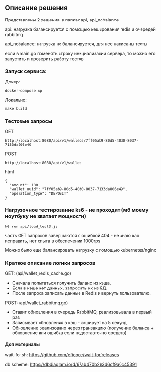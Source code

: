 ## Описание решения

Представлены 2 решения: в папках api, api_nobalance

api: нагрузка балансируется с помощью кеширования redis и очередей rabbitmq

api_nobalance: нагрузка не балансируется, для нее написаны тесты

если в main.go поменять строку инициализации сервера, то можно его запустить и проверить работу тестов

### Запуск сервиса:

Докер:

```docker-compose up```

Локально:

```make build```

### Тестовые запросы

GET 

```http://localhost:8080/api/v1/wallets/7ff05ab9-80d5-40d0-8037-7133da806e49```

POST

```http://localhost:8080/api/v1/wallet```

html
```
{
  "amount": 100,
  "wallet_uuid": "7ff05ab9-80d5-40d0-8037-7133da806e49",
  "operation_type": "DEPOSIT"
}
```

### Нагрузочное тестирование ks6 - не проходит (мб моему ноутбуку не хватает мощности)

```k6 run api/load_test3.js```

часть GET запросов завершаются с ошибкой 404 - не знаю как исправить, нет опыта в обеспечении 1000rps

Можно было еще балансировать нагрузку с помощью kubernetes/nginx

### Краткое описание логики запросов

GET: (api/wallet_redis_cache.go)

- Сначала попытаться получить баланс из кэша.
- Если в кэше нет данных, запросить их из БД.
- После запроса записать данные в Redis и вернуть пользователю.

POST: (api/wallet_rabbitmq.go)

- Ставит обновления в очередь RabbitMQ, реализовывала в первый раз
- Записывает обновления в кэш - кэширует на 5 секунд
- Обновление реализовано через транзакцию (получение баланса + обновление или ошибка если недоставточно средств)

#### Доп материалы

wait-for.sh: https://github.com/eficode/wait-for/releases 

db scheme: https://dbdiagram.io/d/67ab470b263d6cf9a0c45391